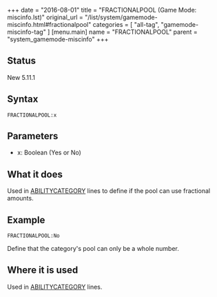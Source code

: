 +++
date = "2016-08-01"
title = "FRACTIONALPOOL (Game Mode: miscinfo.lst)"
original_url = "/list/system/gamemode-miscinfo.html#fractionalpool"
categories = [ "all-tag", "gamemode-miscinfo-tag" ]
[menu.main]
    name = "FRACTIONALPOOL"
    parent = "system_gamemode-miscinfo"
+++

## Status

New 5.11.1

## Syntax

`FRACTIONALPOOL:x`

## Parameters

-   x: Boolean (Yes or No)



What it does
------------

Used in
[ABILITYCATEGORY](/list/system/gamemode-miscinfo/abilitycategory.html)
lines to define if the pool can use fractional amounts.

Example
-------

`FRACTIONALPOOL:No`

Define that the category's pool can only be a whole number.

Where it is used
----------------

Used in
[ABILITYCATEGORY](/list/system/gamemode-miscinfo/abilitycategory.html)
lines.

